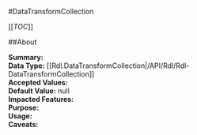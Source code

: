 #DataTransformCollection

[[_TOC_]]

##About

**Summary:**   
**Data Type:** [[Rdl.DataTransformCollection|/API/Rdl/Rdl-DataTransformCollection]]  
**Accepted Values:**   
**Default Value:** null  
**Impacted Features:**   
**Purpose:**   
**Usage:**   
**Caveats:**   

